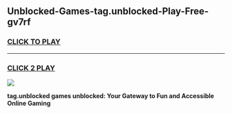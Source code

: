 
## Unblocked-Games-tag.unblocked-Play-Free-gv7rf
<h3>
<a href="https://premium76.site?title=tag.unblocked&ref=23A">CLICK TO PLAY</a></h3>
<hr>

<h3>
<a href="https://premium76.site?title=tag.unblocked&ref=23A">CLICK 2 PLAY</a>
  
</h3>

<a href="https://premium76.site?title=tag.unblocked&ref=23A"><img src="https://clearcache.store/games.png"></a>


**tag.unblocked games unblocked: Your Gateway to Fun and Accessible Online Gaming**
